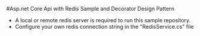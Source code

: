 #Asp.net Core Api with Redis Sample and Decorator Design Pattern



- A local or remote redis server is required to run this sample repository.
- Configure your own redis connection string in the "RedisService.cs" file
